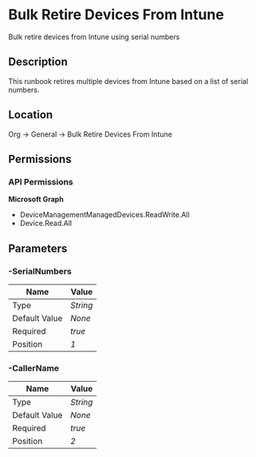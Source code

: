 # Bulk Retire Devices From Intune

Bulk retire devices from Intune using serial numbers

## Description

This runbook retires multiple devices from Intune based on a list of serial numbers.

## Location

Org &rarr; General &rarr; Bulk Retire Devices From Intune

## Permissions

### API Permissions

**Microsoft Graph**
- DeviceManagementManagedDevices.ReadWrite.All
- Device.Read.All

## Parameters

### -SerialNumbers

| Name | Value |
|---|---|
| Type | _String_ |
| Default Value | _None_ |
| Required | _true_ |
| Position | _1_ |

### -CallerName

| Name | Value |
|---|---|
| Type | _String_ |
| Default Value | _None_ |
| Required | _true_ |
| Position | _2_ |


